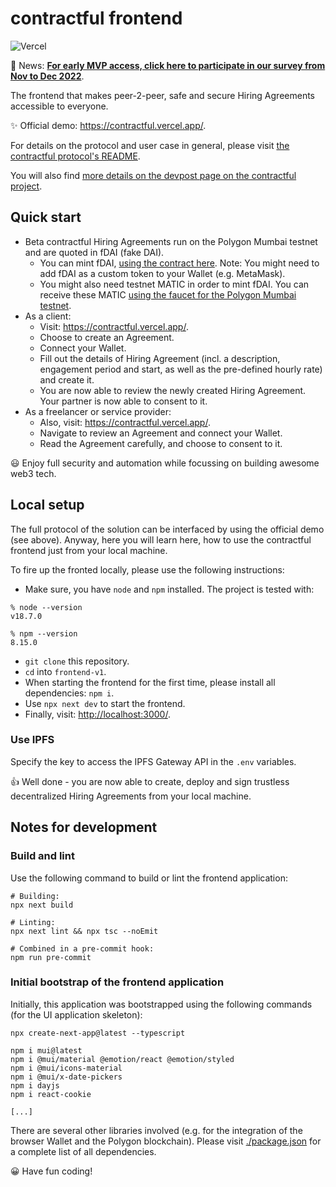 # contractful frontend

![Vercel](https://vercelbadge.vercel.app/api/Mijail-Piekarz/contractful-frontend-v1)

🙌️  News: **[For early MVP access, click here to participate in our survey from Nov to Dec 2022](https://forms.gle/E3xPJwu6wBbnvB7t6)**.

The frontend that makes peer-2-peer, safe and secure Hiring Agreements accessible to everyone.

✨ Official demo: <https://contractful.vercel.app/>.

For details on the protocol and user case in general, please visit [the contractful protocol's README](https://github.com/contractful/protocol-v1).

You will also find [more details on the devpost page on the contractful project](https://devpost.com/software/contractful-hiring-agreements).

## Quick start

- Beta contractful Hiring Agreements run on the Polygon Mumbai testnet and are quoted in fDAI (fake DAI).
  - You can mint fDAI, [using the contract here](https://mumbai.polygonscan.com/address/0x10055ef62E88eF68b5011F4c7b5Ab9B99f00BB40#writeContract). Note: You might need to add fDAI as a custom token to your Wallet (e.g. MetaMask).
  - You might also need testnet MATIC in order to mint fDAI. You can receive these MATIC [using the faucet for the Polygon Mumbai testnet](https://faucet.polygon.technology/).
- As a client:
  - Visit: <https://contractful.vercel.app/>.
  - Choose to create an Agreement.
  - Connect your Wallet.
  - Fill out the details of Hiring Agreement (incl. a description, engagement period and start, as well as the pre-defined hourly rate) and create it.
  - You are now able to review the newly created Hiring Agreement. Your partner is now able to consent to it.
- As a freelancer or service provider:
  - Also, visit: <https://contractful.vercel.app/>.
  - Navigate to review an Agreement and connect your Wallet.
  - Read the Agreement carefully, and choose to consent to it.

😃 Enjoy full security and automation while focussing on building awesome web3 tech.

## Local setup

The full protocol of the solution can be interfaced by using the official demo (see above). Anyway, here you will learn here, how to use the contractful frontend just from your local machine.

To fire up the fronted locally, please use the following instructions:

- Make sure, you have `node` and `npm` installed. The project is tested with:

```
% node --version
v18.7.0

% npm --version
8.15.0
```

- `git clone` this repository.
- `cd` into `frontend-v1`.
- When starting the frontend for the first time, please install all dependencies: `npm i`.
- Use `npx next dev` to start the frontend.
- Finally, visit: <http://localhost:3000/>.

### Use IPFS

Specify the key to access the IPFS Gateway API in the `.env` variables.

👍 Well done - you are now able to create, deploy and sign trustless decentralized Hiring Agreements from your local machine.

## Notes for development

### Build and lint

Use the following command to build or lint the frontend application:

```
# Building:
npx next build

# Linting:
npx next lint && npx tsc --noEmit

# Combined in a pre-commit hook:
npm run pre-commit
```

### Initial bootstrap of the frontend application

Initially, this application was bootstrapped using the following commands (for the UI application skeleton):

```
npx create-next-app@latest --typescript

npm i mui@latest
npm i @mui/material @emotion/react @emotion/styled
npm i @mui/icons-material
npm i @mui/x-date-pickers
npm i dayjs
npm i react-cookie

[...]
```

There are several other libraries involved (e.g. for the integration of the browser Wallet and the Polygon blockchain). Please visit [./package.json](./package.json) for a complete list of all dependencies.

😀 Have fun coding!
